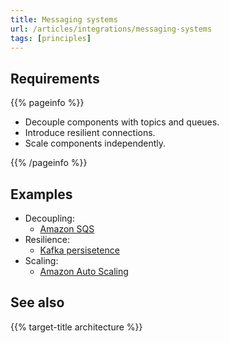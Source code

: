 ```yaml
---
title: Messaging systems
url: /articles/integrations/messaging-systems
tags: [principles]
---
```


## Requirements

{{% pageinfo %}}

* Decouple components with topics and queues.
* Introduce resilient connections.
* Scale components independently.

{{% /pageinfo %}}

## Examples

* Decoupling:
  * [Amazon SQS](https://docs.aws.amazon.com/AWSSimpleQueueService/latest/SQSDeveloperGuide/welcome.html)
* Resilience:
  * [Kafka persisetence](https://kafka.apache.org/documentation/#persistence)
* Scaling:
  * [Amazon Auto Scaling](https://docs.aws.amazon.com/autoscaling/ec2/userguide/as-using-sqs-queue.html)

## See also

{{% target-title architecture %}}
